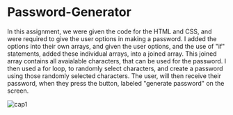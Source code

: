 # Password-Generator

In this assignment, we were given the code for the HTML and CSS, and were required to give the user options in making a password. I added the options into their own arrays, and given the user options, and the use of "if" statements, added these individual arrays, into a joined array. This joined array contains all avaialable characters, that can be used for the password. I then used a for loop, to randomly select characters, and create a password using those randomly selected characters. The user, will then receive their password, when they press the button, labeled "generate password" on the screen.


![cap1](https://github.com/dsullivan42/Password-Generator/assets/97996876/43979007-568c-4df8-9b7e-1b28c007fe25)

